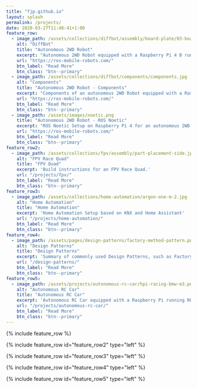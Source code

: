 ```yaml
---
title: "fjp.github.io"
layout: splash
permalink: /projects/
date: 2020-03-27T11:48:41+1:00
feature_row:
  - image_path: /assets/collections/diffbot/assembly/board-plate/03-board-plate-front-left.jpg
    alt: "DiffBot"
    title: "Autonomous 2WD Robot"
    excerpt: "Autonomous 2WD Robot equipped with a Raspberry Pi 4 B running ROS melodic to sense and act in an environment."
    url: "https://ros-mobile-robots.com/"
    btn_label: "Read More"
    btn_class: "btn--primary"
  - image_path: /assets/collections/diffbot/components/components.jpg
    alt: "Components"
    title: "Autonomous 2WD Robot - Components"
    excerpt: "Components of an autonomous 2WD Robot equipped with a Raspberry Pi 4 B running ROS melodic to sense and act in an environment."
    url: "https://ros-mobile-robots.com/"
    btn_label: "Read More"
    btn_class: "btn--primary"
  - image_path: /assets/images/noetic.png
    title: "Autonomous 2WD Robot - ROS Noetic"
    excerpt: "ROS Noetic Setup on Raspberry Pi 4 for an autonomous 2WD Robot to sense and act in an environment."
    url: "https://ros-mobile-robots.com/"
    btn_label: "Read More"
    btn_class: "btn--primary"
feature_row2:
  - image_path: /assets/collections/fpv/assembly/part-placement-side.jpg
    alt: "FPV Race Quad"
    title: "FPV Quad"
    excerpt: 'Build instructions for an FPV Race Quad.'
    url: "/projects/fpv/"
    btn_label: "Read More"
    btn_class: "btn--primary"
feature_row3:
  - image_path: /assets/collections/home-automation/argon-one-m-2.jpg
    alt: "Home Automation"
    title: "Home Automation"
    excerpt: 'Home Automation Setup based on KNX and Home Assistant'
    url: "/projects/home-automation/"
    btn_label: "Read More"
    btn_class: "btn--primary"
feature_row4:
  - image_path: /assets/pages/design-patterns/factory-method-pattern.png
    alt: "Design Patterns"
    title: "Design Patterns"
    excerpt: 'Summary of commonly used Design Patterns, such as Factory, Facade, Model View Controller.'
    url: "/design-patterns/"
    btn_label: "Read More"
    btn_class: "btn--primary"
feature_row5:
  - image_path: /assets/projects/autonomous-rc-car/hpi-racing-bmw-m3.png
    alt: "Autonomous RC Car"
    title: "Autonomous RC Car"
    excerpt: 'Autonomous RC Car equipped with a Raspberry Pi running ROS and Arduino to control its servos.'
    url: "/projects/autonomous-rc-car/"
    btn_label: "Read More"
    btn_class: "btn--primary"
---
```


{% include feature_row %}

{% include feature_row id="feature_row2" type="left" %}

{% include feature_row id="feature_row3" type="left" %}

{% include feature_row id="feature_row4" type="left" %}

{% include feature_row id="feature_row5" type="left" %}
